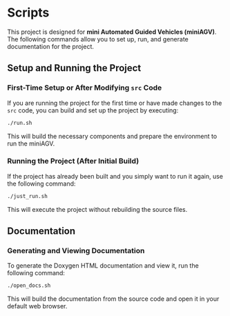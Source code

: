 # Scripts

This project is designed for **mini Automated Guided Vehicles (miniAGV)**. The following commands allow you to set up, run, and generate documentation for the project.

## Setup and Running the Project

### First-Time Setup or After Modifying `src` Code

If you are running the project for the first time or have made changes to the `src` code, you can build and set up the project by executing:

```bash
./run.sh
```
This will build the necessary components and prepare the environment to run the miniAGV.

### Running the Project (After Initial Build)

If the project has already been built and you simply want to run it again, use the following command:

```bash
./just_run.sh
```

This will execute the project without rebuilding the source files.

## Documentation

### Generating and Viewing Documentation

To generate the Doxygen HTML documentation and view it, run the following command:

```bash
./open_docs.sh
```

This will build the documentation from the source code and open it in your default web browser.
